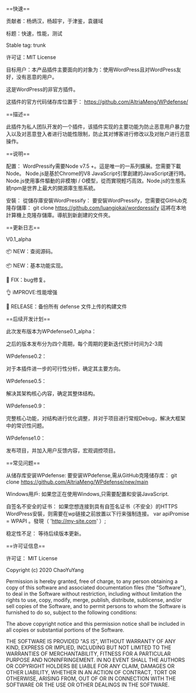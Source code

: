 ==快速==

贡献者：杨炳汉，杨超宇，于津鉴，袁疆域

标题：快速，性能，测试

Stable tag: trunk

许可证：MIT License

目标用户：本产品插件主要面向的对象为：使用WordPress且对WordPress友好，没有恶意的用户。

这是WordPress的非官方插件。

这插件的官方代码储存库位置于：
https://github.com/AltriaMeng/WPdefense/


==描述==

此插件为私人团队开发的一个插件，该插件实现的主要功能为防止恶意用户暴力登入以及对恶意登入者进行功能性限制，防止其对博客进行修改以及对账户进行恶意操作。


==说明==

配置：
  WordPressify需要Node v7.5 +。這是唯一的一系列擴展。您需要下載Node。
    Node.js是基於Chrome的V8 JavaScript引擎創建的JavaScript運行時。Node.js使用事件驅動的非模塊I / O模型，從而實現輕巧高效。Node.js的生態系統npm是世界上最大的開源庫生態系統。

安裝：
  從儲存庫安裝WordPressify：
    要安裝WordPressify，您需要從GitHub克隆存儲庫：
    git clone https://github.com/luangjokaj/wordpressify
    這將在本地計算機上克隆存儲庫。導航到新創建的文件夾。


==更新日志==

V0.1_alpha

  📦 NEW：查阅源码。
  
  📦 NEW：基本功能实现。
  
  🐛 FIX：bug修复。
  
  👌 iMPROVE:性能增强
  
  🚀 RELEASE：备份所有 defense 文件上传的构建文件
  

==后续开发计划==

此次发布版本为WPdefense0.1_alpha：

  之后的版本发布分为四个周期，每个周期的更新迭代预计时间为2-3周

WPdefense0.2：

  对于本插件进一步的可行性分析，确定其主要方向。

WPdefense0.5：

  解决其架构核心内容，确定其整体结构。

WPdefense0.9：

  完整核心功能，对结构进行优化调整，并对于项目进行常规Debug，解决大框架中的常识性问题。

WPdefense1.0：

  发布项目，并加入用户反馈内容，宏观调控项目。


==常见问题==

从储存库安装WPdefense:
  要安装WPdefense,需从GitHub克隆储存库：
  git clone https://github.com/AltriaMeng/WPdefense/new/main
  
 Windows用戶:
  如果您正在使用Windows,只需要配置和安装JavaScript.
  
自签名不安全的证书：
  如果您想连接到具有自签名证书（不安全）的HTTPS WordPress安裝，则需要在wp链接之前放置以下行来强制连接。
    var  apiPromise  =  WPAPI 。發現（ 'http://my-site.com'  ）;
  
稳定性不足：
  等待后续版本更新。
  

==许可证信息==

  许可证：
  MIT License

  Copyright (c) 2020 ChaoYuYang

  Permission is hereby granted, free of charge, to any person obtaining a copy
  of this software and associated documentation files (the "Software"), to deal
  in the Software without restriction, including without limitation the rights
    to use, copy, modify, merge, publish, distribute, sublicense, and/or sell
  copies of the Software, and to permit persons to whom the Software is
  furnished to do so, subject to the following conditions:
  
  The above copyright notice and this permission notice shall be included in all
  copies or substantial portions of the Software.

  THE SOFTWARE IS PROVIDED "AS IS", WITHOUT WARRANTY OF ANY KIND, EXPRESS OR
  IMPLIED, INCLUDING BUT NOT LIMITED TO THE WARRANTIES OF MERCHANTABILITY,
  FITNESS FOR A PARTICULAR PURPOSE AND NONINFRINGEMENT. IN NO EVENT SHALL THE
  AUTHORS OR COPYRIGHT HOLDERS BE LIABLE FOR ANY CLAIM, DAMAGES OR OTHER
  LIABILITY, WHETHER IN AN ACTION OF CONTRACT, TORT OR OTHERWISE, ARISING FROM,
  OUT OF OR IN CONNECTION WITH THE SOFTWARE OR THE USE OR OTHER DEALINGS IN THE
  SOFTWARE.
